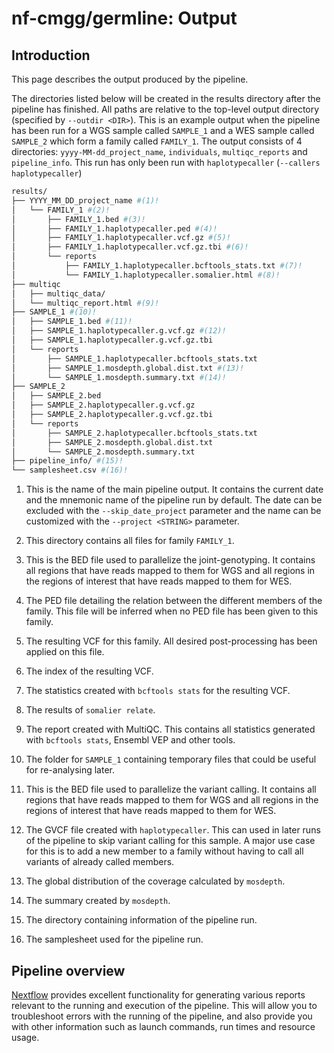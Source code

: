 # nf-cmgg/germline: Output

## Introduction

This page describes the output produced by the pipeline.

The directories listed below will be created in the results directory after the pipeline has finished. All paths are relative to the top-level output directory (specified by `--outdir <DIR>`). This is an example output when the pipeline has been run for a WGS sample called `SAMPLE_1` and a WES sample called `SAMPLE_2` which form a family called `FAMILY_1`. The output consists of 4 directories: `yyyy-MM-dd_project_name`, `individuals`, `multiqc_reports` and `pipeline_info`. This run has only been run with `haplotypecaller` (`--callers haplotypecaller`)

```bash
results/
├── YYYY_MM_DD_project_name #(1)!
│   └── FAMILY_1 #(2)!
│       ├── FAMILY_1.bed #(3)!
│       ├── FAMILY_1.haplotypecaller.ped #(4)!
│       ├── FAMILY_1.haplotypecaller.vcf.gz #(5)!
│       ├── FAMILY_1.haplotypecaller.vcf.gz.tbi #(6)!
│       └── reports
│           ├── FAMILY_1.haplotypecaller.bcftools_stats.txt #(7)!
│           └── FAMILY_1.haplotypecaller.somalier.html #(8)!
├── multiqc
│   ├── multiqc_data/
│   └── multiqc_report.html #(9)!
├── SAMPLE_1 #(10)!
│   ├── SAMPLE_1.bed #(11)!
│   ├── SAMPLE_1.haplotypecaller.g.vcf.gz #(12)!
│   ├── SAMPLE_1.haplotypecaller.g.vcf.gz.tbi
│   └── reports
│       ├── SAMPLE_1.haplotypecaller.bcftools_stats.txt
│       ├── SAMPLE_1.mosdepth.global.dist.txt #(13)!
│       └── SAMPLE_1.mosdepth.summary.txt #(14)!
├── SAMPLE_2
│   ├── SAMPLE_2.bed
│   ├── SAMPLE_2.haplotypecaller.g.vcf.gz
│   ├── SAMPLE_2.haplotypecaller.g.vcf.gz.tbi
│   └── reports
│       ├── SAMPLE_2.haplotypecaller.bcftools_stats.txt
│       ├── SAMPLE_2.mosdepth.global.dist.txt
│       └── SAMPLE_2.mosdepth.summary.txt
├── pipeline_info/ #(15)!
└── samplesheet.csv #(16)!
```

1. This is the name of the main pipeline output. It contains the current date and the mnemonic name of the pipeline run by default. The date can be excluded with the `--skip_date_project` parameter and the name can be customized with the `--project <STRING>` parameter.

2. This directory contains all files for family `FAMILY_1`.

3. This is the BED file used to parallelize the joint-genotyping. It contains all regions that have reads mapped to them for WGS and all regions in the regions of interest that have reads mapped to them for WES.

4. The PED file detailing the relation between the different members of the family. This file will be inferred when no PED file has been given to this family.

5. The resulting VCF for this family. All desired post-processing has been applied on this file.

6. The index of the resulting VCF.

7. The statistics created with `bcftools stats` for the resulting VCF.

8. The results of `somalier relate`.

9. The report created with MultiQC. This contains all statistics generated with `bcftools stats`, Ensembl VEP and other tools.

10. The folder for `SAMPLE_1` containing temporary files that could be useful for re-analysing later.

11. This is the BED file used to parallelize the variant calling. It contains all regions that have reads mapped to them for WGS and all regions in the regions of interest that have reads mapped to them for WES.

12. The GVCF file created with `haplotypecaller`. This can used in later runs of the pipeline to skip variant calling for this sample. A major use case for this is to add a new member to a family without having to call all variants of already called members.

13. The global distribution of the coverage calculated by `mosdepth`.

14. The summary created by `mosdepth`.

15. The directory containing information of the pipeline run.

16. The samplesheet used for the pipeline run.

## Pipeline overview

[Nextflow](https://www.nextflow.io/docs/latest/tracing.html) provides excellent functionality for generating various reports relevant to the running and execution of the pipeline. This will allow you to troubleshoot errors with the running of the pipeline, and also provide you with other information such as launch commands, run times and resource usage.
